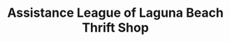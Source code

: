 ---
title: "Assistance League of Laguna Beach Thrift Shop"
url: /laguna-beach/assistance-league-of-laguna-beach-thrift-shop/
shop: Gebrauchtwaren
---
